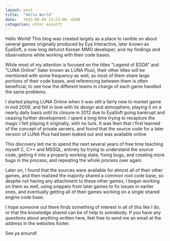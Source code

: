 ```yaml
---
layout: post
title:  "Hello World"
date:   2025-06-09 13:23:00 -0300
categories: other eyasoft
---
```

Hello World! This blog was created largely as a place to ramble on about several games originally produced by Eya Interactive, later known as EyaSoft, a now long defunct Korean MMO developer, and my findings and observations while working with their code bases.

While most of my attention is focused on the titles "Legend of EDDA" and "LUNA Online" (later known as LUNA Plus), their other titles will be mentioned with some frequency as well, as most of them share large portions of their code bases, and referencing between them is often beneficial, to see how the different teams in charge of each game handled the same problems.

I started playing LUNA Online when it was still a fairly new to market game in mid 2009, and fell in love with its design and atmosphere, playing it on a nearly daily basis until its closure in 2012 due to EyaSoft going bankrupt and ceasing further development. I spent a long time trying to recapture the magic I felt playing it originally, with no luck. It was then that I first learned of the concept of private servers, and found that the source code for a later version of LUNA Plus had been leaked out and was available online.

This discovery led me to spend the next several years of free time teaching myself C, C++ and MSSQL, entirely by trying to understand the source code, getting it into a properly working state, fixing bugs, and creating more bugs in the process, and repeating the whole process over again.

Later on, I found that the sources were available for almost all of their other games, and then realized the majority shared a common root code base, so despite not having any attachment to these other games, I began working on them as well, using snippets from later games to fix issues in earlier ones, and eventually getting all of their games working on a single shared engine code base.

I hope someone out there finds something of interest in all of this like I do, or that the knowledge shared can be of help to somebody. If you have any questions about anything written here, feel free to send me an email at the address in the websites footer.

See ya around!
